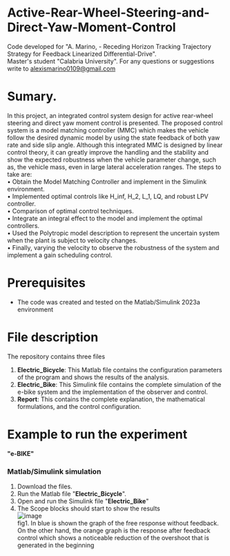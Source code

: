 # Active-Rear-Wheel-Steering-and-Direct-Yaw-Moment-Control

Code developed for "A. Marino, - Receding Horizon Tracking Trajectory Strategy for Feedback Linearized Differential-Drive".  
Master's student "Calabria University".
For any questions or suggestions write to alexismarino0109@gmail.com 

# Sumary.

In this project, an integrated control system design for active rear-wheel steering and direct yaw moment control is presented. The proposed control system is a model matching controller (MMC) which makes the vehicle follow the desired dynamic model by using the state feedback of both yaw rate and side slip angle. Although this integrated MMC is designed by linear control theory, it can greatly improve the handling and the stability and show the expected robustness when the vehicle parameter change, such as, the vehicle mass, even in large lateral acceleration ranges. The steps to take are:  
• Obtain the Model Matching Controller and implement in the Simulink environment.  
• Implemented optimal controls like H_inf, H_2, L_1, LQ, and robust LPV controller.  
• Comparison of optimal control techniques.  
• Integrate an integral effect to the model and implement the optimal controllers.  
• Used the Polytropic model description to represent the uncertain system when the plant is subject to velocity changes.  
• Finally, varying the velocity to observe the robustness of the system and implement a gain scheduling control.  

  
# Prerequisites
- The code was created and tested on the Matlab/Simulink 2023a environment

# File description
The repository contains three files
1. **Electric_Bicycle**: This Matlab file contains the configuration parameters of the program and shows the results of the analysis.
2. **Electric_Bike**: This Simulink file contains the complete simulation of the e-bike system and the implementation of the observer and control.
3. **Report**: This contains the complete explanation, the mathematical formulations, and the control configuration.


# Example to run the experiment  
**"e-BIKE"**
### Matlab/Simulink simulation 
1. Download the files. 
2. Run the Matlab file "**Electric_Bicycle**".
3. Open and run the Simulink file "**Electric_Bike**"
4. The Scope blocks should start to show the results  
![image](https://github.com/fercho-0109/Dynamic-system-analysis-of-a-e-Bike-/assets/40362695/38b221e3-3071-4afd-bd2a-a567903d0a51)  
fig1. In blue is shown the graph of the free response without feedback. On the other hand, the orange graph is the response after feedback control which shows a noticeable reduction of the overshoot that is generated in the beginning


